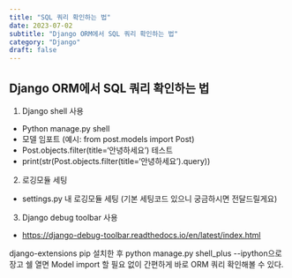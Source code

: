 ```yaml
---
title: "SQL 쿼리 확인하는 법"
date: 2023-07-02
subtitle: "Django ORM에서 SQL 쿼리 확인하는 법"
category: "Django"
draft: false
---
```


## Django ORM에서 SQL 쿼리 확인하는 법

1. Django shell 사용

- Python manage.py shell
- 모델 임포트 (예시: from post.models import Post)
- Post.objects.filter(title=‘안녕하세요’) 테스트
- print(str(Post.objects.filter(title=‘안녕하세요’).query))

2. 로깅모듈 세팅

- settings.py 내 로깅모듈 세팅 (기본 세팅코드 있으니 궁금하시면 전달드릴게요)

3. Django debug toolbar 사용

- https://django-debug-toolbar.readthedocs.io/en/latest/index.html

django-extensions pip 설치한 후 python manage.py shell_plus --ipython으로 장고 쉘 열면 Model import 할 필요 없이 간편하게 바로 ORM 쿼리 확인해볼 수 있다.
